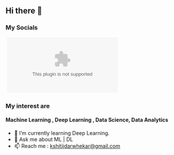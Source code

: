 ## Hi there 👋

### My Socials 

![<img alt="LinkedIn" width="100px" src="https://1000logos.net/wp-content/uploads/2017/03/Linkedin-Logo.png" />](https://www.linkedin.com/in/kshitij-darwhekar-b15a33191/)
![<img alt="Gmail" width="100px" src="https://1000logos.net/wp-content/uploads/2021/05/Gmail-logo.png" />]( @kshitijdarwhekar@gamil.com )
![<img alt="Youtube" width="100px" src="https://1000logos.net/wp-content/uploads/2017/05/Color-YouTube-logo-768x426.jpg" />](https://www.youtube.com/@kshitijdarwhekar)
![<img alt="Twitter" width="100px" src="https://1000logos.net/wp-content/uploads/2021/04/Twitter-logo-768x432.png" />](https://twitter.com/KshitijDarwhek1)

### My interest are 
#### Machine Learning , Deep Learning , Data Science, Data Analytics

- 🌱 I’m currently learning Deep Learning.
- 💬 Ask me about ML | DL 
- 📫 Reach me : kshitijdarwhekar@gmail.com
